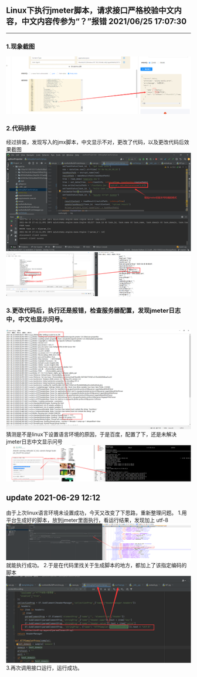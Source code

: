 ## Linux下执行jmeter脚本，请求接口严格校验中文内容，中文内容传参为“？”报错  2021/06/25 17:07:30 
---
### 1.现象截图
![img.png](linux执行jmeter截图/img.png)


### 2.代码排查
经过排查，发现写入的jmx脚本，中文显示不对，更改了代码，以及更改代码后效果截图
![img1.png](linux执行jmeter截图/img1.png)
![img2.png](linux执行jmeter截图/img2.png)


### 3.更改代码后，执行还是报错，检查服务器配置，发现jmeter日志中，中文也显示问号。
![img4.png](linux执行jmeter截图/img4.png)
猜测是不是linux下设置语言环境的原因，于是百度，配置了下，还是未解决jmeter日志中文显示问号
![img5.png](linux执行jmeter截图/img5.png)

## update  2021-06-29 12:12
由于上次linux语言环境未设置成功，今天又改变了下思路，重新整理问题。
1.用平台生成好的脚本，放到jmeter里面执行，看运行结果，发现加上
<stringProp name="HTTPSampler.contentEncoding">utf-8</stringProp>
![img6.png](linux执行jmeter截图/img6.png)
就能执行成功。
2.于是在代码里找关于生成脚本的地方，都加上了该指定编码的脚本
![img7.png](linux执行jmeter截图/img7.png)
3.再次调用接口运行，运行成功。